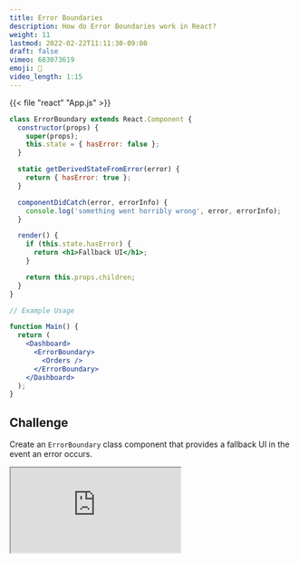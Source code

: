 ```yaml
---
title: Error Boundaries
description: How do Error Boundaries work in React?
weight: 11
lastmod: 2022-02-22T11:11:30-09:00
draft: false
vimeo: 683073619
emoji: 🚨
video_length: 1:15
---
```


{{< file "react" "App.js" >}}
```jsx
class ErrorBoundary extends React.Component {
  constructor(props) {
    super(props);
    this.state = { hasError: false };
  }

  static getDerivedStateFromError(error) {
    return { hasError: true };
  }

  componentDidCatch(error, errorInfo) {
    console.log('something went horribly wrong', error, errorInfo);
  }

  render() {
    if (this.state.hasError) {
      return <h1>Fallback UI</h1>;
    }

    return this.props.children;
  }
}

// Example Usage

function Main() {
  return (
    <Dashboard>
      <ErrorBoundary>
        <Orders />
      </ErrorBoundary>
    </Dashboard>
  );
}
```

## Challenge

Create an `ErrorBoundary` class component that provides a fallback UI in the event an error occurs. 

<div>
<iframe class="frame-full" src="https://stackblitz.com/edit/react-bhv9ih?embed=1&file=src/App.js"><iframe>
</div>


